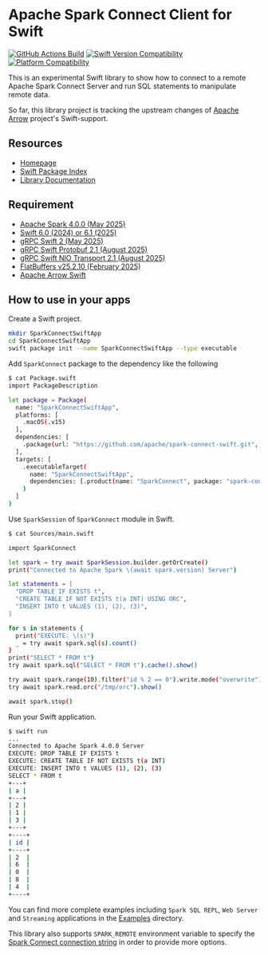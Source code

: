 # Apache Spark Connect Client for Swift

[![GitHub Actions Build](https://github.com/apache/spark-connect-swift/actions/workflows/build_and_test.yml/badge.svg)](https://github.com/apache/spark-connect-swift/blob/main/.github/workflows/build_and_test.yml)
[![Swift Version Compatibility](https://img.shields.io/endpoint?url=https%3A%2F%2Fswiftpackageindex.com%2Fapi%2Fpackages%2Fapache%2Fspark-connect-swift%2Fbadge%3Ftype%3Dswift-versions)](https://swiftpackageindex.com/apache/spark-connect-swift)
[![Platform Compatibility](https://img.shields.io/endpoint?url=https%3A%2F%2Fswiftpackageindex.com%2Fapi%2Fpackages%2Fapache%2Fspark-connect-swift%2Fbadge%3Ftype%3Dplatforms)](https://swiftpackageindex.com/apache/spark-connect-swift)

This is an experimental Swift library to show how to connect to a remote Apache Spark Connect Server and run SQL statements to manipulate remote data.

So far, this library project is tracking the upstream changes of [Apache Arrow](https://arrow.apache.org) project's Swift-support.

## Resources

- [Homepage](https://apache.github.io/spark-connect-swift/)
- [Swift Package Index](https://swiftpackageindex.com/apache/spark-connect-swift/)
- [Library Documentation](https://swiftpackageindex.com/apache/spark-connect-swift/main/documentation/sparkconnect)

## Requirement

- [Apache Spark 4.0.0 (May 2025)](https://github.com/apache/spark/releases/tag/v4.0.0)
- [Swift 6.0 (2024) or 6.1 (2025)](https://swift.org)
- [gRPC Swift 2 (May 2025)](https://github.com/grpc/grpc-swift-2/releases/tag/2.0.0)
- [gRPC Swift Protobuf 2.1 (August 2025)](https://github.com/grpc/grpc-swift-protobuf/releases/tag/2.1.1)
- [gRPC Swift NIO Transport 2.1 (August 2025)](https://github.com/grpc/grpc-swift-nio-transport/releases/tag/2.1.0)
- [FlatBuffers v25.2.10 (February 2025)](https://github.com/google/flatbuffers/releases/tag/v25.2.10)
- [Apache Arrow Swift](https://github.com/apache/arrow-swift)

## How to use in your apps

Create a Swift project.

```bash
mkdir SparkConnectSwiftApp
cd SparkConnectSwiftApp
swift package init --name SparkConnectSwiftApp --type executable
```

Add `SparkConnect` package to the dependency like the following

```bash
$ cat Package.swift
import PackageDescription

let package = Package(
  name: "SparkConnectSwiftApp",
  platforms: [
    .macOS(.v15)
  ],
  dependencies: [
    .package(url: "https://github.com/apache/spark-connect-swift.git", branch: "main")
  ],
  targets: [
    .executableTarget(
      name: "SparkConnectSwiftApp",
      dependencies: [.product(name: "SparkConnect", package: "spark-connect-swift")]
    )
  ]
)
```

Use `SparkSession` of `SparkConnect` module in Swift.

```bash
$ cat Sources/main.swift

import SparkConnect

let spark = try await SparkSession.builder.getOrCreate()
print("Connected to Apache Spark \(await spark.version) Server")

let statements = [
  "DROP TABLE IF EXISTS t",
  "CREATE TABLE IF NOT EXISTS t(a INT) USING ORC",
  "INSERT INTO t VALUES (1), (2), (3)",
]

for s in statements {
  print("EXECUTE: \(s)")
  _ = try await spark.sql(s).count()
}
print("SELECT * FROM t")
try await spark.sql("SELECT * FROM t").cache().show()

try await spark.range(10).filter("id % 2 == 0").write.mode("overwrite").orc("/tmp/orc")
try await spark.read.orc("/tmp/orc").show()

await spark.stop()
```

Run your Swift application.

```bash
$ swift run
...
Connected to Apache Spark 4.0.0 Server
EXECUTE: DROP TABLE IF EXISTS t
EXECUTE: CREATE TABLE IF NOT EXISTS t(a INT)
EXECUTE: INSERT INTO t VALUES (1), (2), (3)
SELECT * FROM t
+---+
| a |
+---+
| 2 |
| 1 |
| 3 |
+---+
+----+
| id |
+----+
| 2  |
| 6  |
| 0  |
| 8  |
| 4  |
+----+
```

You can find more complete examples including `Spark SQL REPL`, `Web Server` and `Streaming` applications in the [Examples](https://github.com/apache/spark-connect-swift/tree/main/Examples) directory.

This library also supports `SPARK_REMOTE` environment variable to specify the [Spark Connect connection string](https://spark.apache.org/docs/latest/spark-connect-overview.html#set-sparkremote-environment-variable) in order to provide more options.
